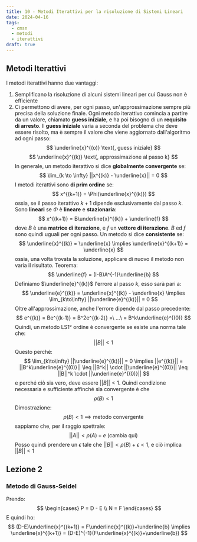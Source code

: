 ```yaml
---
title: 10 - Metodi Iterattivi per la risoluzione di Sistemi Lineari
date: 2024-04-16
tags:
  - cmsn
  - metodi
  - iterattivi
draft: true
---
```

## Metodi Iterattivi
I metodi iterattivi hanno due vantaggi:
1. Semplificano la risoluzione di alcuni sistemi lineari per cui Gauss non è efficiente
2. Ci permettono di avere, per ogni passo, un'approssimazione sempre più precisa della soluzione finale.
Ogni metodo iterattivo comincia a partire da un valore, chiamato **guess iniziale**, e ha poi bisogno di un **requisito di arresto**.
Il **guess iniziale** varia a seconda del problema che deve essere risolto, ma è sempre il valore che viene aggiornato dall'algoritmo ad ogni passo:
$$
\underline{x}^{(o)} \text{, guess iniziale} 
$$
$$
\underline{x}^{(k)} \text{, approssimazione al passo k}
$$
In generale, un metodo iterattivo si dice **globalmente convergente** se:
$$
\lim_{k \to \infty} ||x^{(k)} - \underline{x}|| = 0
$$
I metodi iterattivi sono **di prim ordine** se:
$$
x^{(k+1)} = \Phi(\underline{x}^{(k)})
$$
ossia, se il passo iterattivo $k+1$ dipende esclusivamente dal passo $k$. Sono **lineari** se $\Phi$ è **lineare** e **stazionaria**:
$$
x^{(k+1)} = B\underline{x}^{(k)} + \underline{f}
$$
dove $B$ è una **matrice di iterazione**, e $f$ un **vettore di iterazione**. $B$ ed $f$ sono quindi uguali per ogni passo.
Un metodo si dice **consistente** se:
$$
\underline{x}^{(k)} = \underline{x} \implies \underline{x}^{(k+1)} = \underline{x}
$$
ossia, una volta trovata la soluzione, applicare di nuovo il metodo non varia il risultato. Teorema:
$$
\underline{f} = (I-B)A^{-1}\underline{b}
$$
Definiamo $\underline{e}^{(k)}$ l'errore al passo $k$, esso sarà pari a:
$$
\underline{e}^{(k)} = \underline{x}^{(k)} - \underline{x} \implies \lim_{k\to\infty} ||\underline{e}^{(k)}|| = 0
$$
Oltre all'approssimazione, anche l'errore dipende dal passo precedente:
$$
e^{(k)} = Be^{(k-1)} = B^2e^{(k-2)} =\ ...\ = B^k\underline{e}^{(0)}
$$
Quindi, un metodo LS1° ordine è convergente se esiste una norma tale che:
$$
||B|| < 1
$$
Questo perché:
$$
\lim_{k\to\infty} ||\underline{e}^{(k)}|| = 0 \implies ||e^{(k)}|| = ||B^k\underline{e}^{(0)}|| \leq ||B^k|| \cdot ||\underline{e}^{(0)}|| \leq ||B||^k \cdot ||\underline{e}^{(0)}||
$$
e perché ciò sia vero, deve essere $||B|| < 1$. Quindi condizione necessaria e sufficiente affinché sia convergente è che
$$
\rho(B) < 1
$$
Dimostrazione:
$$
\rho(B) < 1 \implies \text{metodo convergente}
$$
sappiamo che, per il raggio spettrale:
$$
||A|| < \rho(A) + e \text{ (cambia qui)}
$$
Posso quindi prendere un $\epsilon$ tale che $||B|| < \rho(B) + \epsilon < 1$, e ciò implica $||B|| < 1$

## Lezione 2
### Metodo di Gauss-Seidel
Prendo:
$$
\begin{cases}
P = D - E \\
N = F
\end{cases}
$$
E quindi ho:
$$
(D-E)\underline{x}^{(k+1)} = F\underline{x}^{(k)}+\underline{b} \implies \underline{x}^{(k+1)} = (D-E)^{-1}(F\underline{x}^{(k)}+\underline{b})
$$
